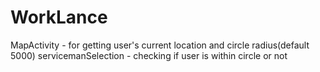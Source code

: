 # WorkLance
MapActivity - for getting user's current location and circle radius(default 5000) 
servicemanSelection - checking if user is within circle or not 
